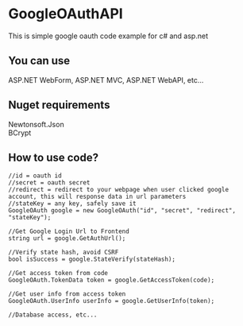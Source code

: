 # GoogleOAuthAPI
This is simple google oauth code example for c# and asp.net

## You can use
ASP.NET WebForm, ASP.NET MVC, ASP.NET WebAPI, etc...

## Nuget requirements
Newtonsoft.Json  
BCrypt

## How to use code?
    //id = oauth id
    //secret = oauth secret
    //redirect = redirect to your webpage when user clicked google account, this will response data in url parameters
    //stateKey = any key, safely save it
    GoogleOAuth google = new GoogleOAuth("id", "secret", "redirect", "stateKey");
    
    //Get Google Login Url to Frontend
    string url = google.GetAuthUrl();
    
    //Verify state hash, avoid CSRF
    bool isSuccess = google.StateVerify(stateHash);
    
    //Get access token from code
    GoogleOAuth.TokenData token = google.GetAccessToken(code);
    
    //Get user info from access token
    GoogleOAuth.UserInfo userInfo = google.GetUserInfo(token);
    
    //Database access, etc...
